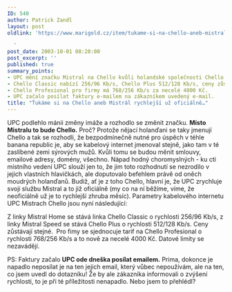 ```yaml
---
ID: 540
author: Patrick Zandl
layout: post
oldlink: 'https://www.marigold.cz/item/tukame-si-na-chello-aneb-mistral-rychlejsi-uz-oficialne

  '
post_date: 2003-10-01 08:20:00
post_excerpt: ''
published: true
summary_points:
- UPC mění značku Mistral na Chello kvůli holandské společnosti Chello.
- Chello Classic nabízí 256/96 Kb/s, Chello Plus 512/128 Kb/s, ceny zůstávají.
- Chello Profesional pro firmy má 768/256 Kb/s za necelé 4000 Kč.
- UPC začalo posílat faktury e-mailem na zákazníkem uvedený e-mail.
title: "Ťukáme si na Chello aneb Mistrál rychlejší už oficiálně…"
---
```


<p>
UPC podlehlo mánii změny imáže a rozhodlo se změnit značku. <STRONG>Místo Mistralu to bude Chello.</STRONG> Proč? Protože nějací holanďani se taky jmenují Chello a tak se rozhodli, že bezpodmínečně nutné pro úspěch v téhle banana republic je, aby se kabelový internet jmenoval stejně, jako tam v té zaslíbené zemi sýrových mužů. Kvůli tomu se budou měnit smlouvy, emailové adresy, domény, všechno. Nápad hodný choromyslných - ku cti místního vedení UPC slouží jen to, že jim toto rozhodnutí se nezrodilo v jejich vlastních hlavičkách, ale doputovalo befehlem právě od oněch moudrých holanďanů. Budiž, ať je z toho Chello, hlavní je, že UPC zrychluje svoji službu Mistral a to již oficiálně (my co na ní běžíme, víme, že neoficiálně už je to rychlejší zhruba měsíc). Parametry kabelového internetu UPC Mistrach Chello jsou nyní následující:</p>

<p>
Z linky Mistral Home se stává linka Chello Classic o rychlosti 256/96 Kb/s, z linky Mistral Speed se stává Chello Plus o rychlosti 512/128 Kb/s. Ceny zůstávají stejné.&#160; Pro fimy se sjednocuje tarif na Chello Profesional o rychlosti 768/256 Kb/s a to nově za necelé 4000 Kč. Datové limity se nezavádějí. </p>

<p>
PS: Faktury začalo <STRONG>UPC ode dneška posílat emailem.</STRONG> Prima, dokonce je napadlo neposílat je na ten jejich email, který vůbec nepoužívám, ale na ten, co jsem uvedl do dotazníku! Že by ale zákazníka informovali o zvýšení rychlosti, to je při té příležitosti nenapadlo. Nebo jsem to přehlédl?</p>